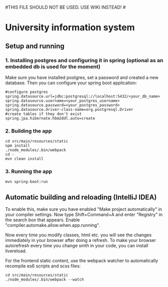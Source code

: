 
#THIS FILE SHOULD NOT BE USED. USE WIKI INSTEAD! #



























# University information system #

## Setup and running ##

### 1. Installing postgres and configuring it in spring (optional as an embedded db is used for the moment) ###
Make sure you have installed postgres, set a password and created a new database.
Then you can configure your spring boot application:

```
#configure postgres
spring.datasource.url=jdbc:postgresql://localhost:5432/<your_db_name>
spring.datasource.username=<your_postgres_username>
spring.datasource.password=<your_postgres_password>
spring.datasource.driver-class-name=org.postgresql.Driver
#create tables if they don't exist
spring.jpa.hibernate.hbm2ddl.auto=create
```

### 2. Building the app ###

```
cd src/main/resources/static
npm install
./node_modules/.bin/webpack
cd -
mvn clean install
```

### 3. Running the app ###

```
mvn spring-boot:run
```

## Automatic building and reloading (IntelliJ IDEA) ##
To enable this, make sure you have enabled "Make project automatically" in your compiler settings.
Now type Shift+Command+A and enter "Registry" in the search box that appears. Enable "compiler.automake.allow.when.app.running".

Now every time you modify classes, html etc. you will see the changes immediately in your browser after doing a refresh.
To make your browser autorefresh every time you change smth in your code, you can install livereload.

For the frontend static content, use the webpack watcher to automatically recompile es6 scripts and scss files:
```
cd src/main/resources/static
./node_modules/.bin/webpack --watch
```



